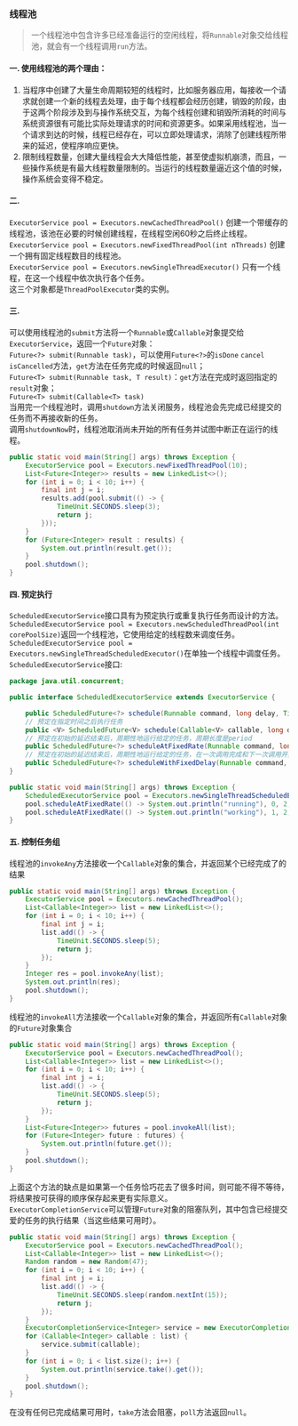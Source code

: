 ### 线程池
> 一个线程池中包含许多已经准备运行的空闲线程，将`Runnable`对象交给线程池，就会有一个线程调用`run`方法。

#### 一. 使用线程池的两个理由：
1. 当程序中创建了大量生命周期较短的线程时，比如服务器应用，每接收一个请求就创建一个新的线程去处理，由于每个线程都会经历创建，销毁的阶段，由于这两个阶段涉及到与操作系统交互，为每个线程创建和销毁所消耗的时间与系统资源很有可能比实际处理请求的时间和资源更多。如果采用线程池，当一个请求到达的时候，线程已经存在，可以立即处理请求，消除了创建线程所带来的延迟，使程序响应更快。
2. 限制线程数量，创建大量线程会大大降低性能，甚至使虚拟机崩溃，而且，一些操作系统是有最大线程数量限制的。当运行的线程数量逼近这个值的时候，操作系统会变得不稳定。   

#### 二.  
`ExecutorService pool = Executors.newCachedThreadPool()` 创建一个带缓存的线程池，该池在必要的时候创建线程，在线程空闲60秒之后终止线程。   
`ExecutorService pool = Executors.newFixedThreadPool(int nThreads)` 创建一个拥有固定线程数目的线程池。    
`ExecutorService pool = Executors.newSingleThreadExecutor()` 只有一个线程，在这一个线程中依次执行各个任务。   
这三个对象都是`ThreadPoolExecutor`类的实例。
#### 三.      
可以使用线程池的`submit`方法将一个`Runnable`或`Callable`对象提交给`ExecutorService`，返回一个`Future`对象：  
`Future<?> submit(Runnable task)`，可以使用`Future<?>`的`isDone` `cancel` `isCancelled`方法，`get`方法在任务完成的时候返回`null`；   
`Future<T> submit(Runnable task, T result)`：`get`方法在完成时返回指定的`result`对象；   
`Future<T> submit(Callable<T> task)`     
当用完一个线程池时，调用`shutdown`方法关闭服务，线程池会先完成已经提交的任务而不再接收新的任务。   
调用`shutdownNow`时，线程池取消尚未开始的所有任务并试图中断正在运行的线程。 
```java
public static void main(String[] args) throws Exception {
    ExecutorService pool = Executors.newFixedThreadPool(10);
    List<Future<Integer>> results = new LinkedList<>();
    for (int i = 0; i < 10; i++) {
        final int j = i;
        results.add(pool.submit(() -> {
            TimeUnit.SECONDS.sleep(3);
            return j;
        }));
    }
    for (Future<Integer> result : results) {
        System.out.println(result.get());
    }
    pool.shutdown();
}
```  
#### 四. 预定执行
`ScheduledExecutorService`接口具有为预定执行或重复执行任务而设计的方法。   
`ScheduledExecutorService pool = Executors.newScheduledThreadPool(int corePoolSize)`返回一个线程池，它使用给定的线程数来调度任务。  
`ScheduledExecutorService pool = Executors.newSingleThreadScheduledExecutor()`在单独一个线程中调度任务。    
`ScheduledExecutorService`接口: 
```java
package java.util.concurrent;

public interface ScheduledExecutorService extends ExecutorService {

    public ScheduledFuture<?> schedule(Runnable command, long delay, TimeUnit unit);
    // 预定在指定时间之后执行任务
    public <V> ScheduledFuture<V> schedule(Callable<V> callable, long delay, TimeUnit unit);
    // 预定在初始的延迟结束后，周期性地运行给定的任务，周期长度是period
    public ScheduledFuture<?> scheduleAtFixedRate(Runnable command, long initialDelay, long period, TimeUnit unit);
    // 预定在初始的延迟结束后，周期性地运行给定的任务，在一次调用完成和下一次调用开始之间有长度为delay的延迟
    public ScheduledFuture<?> scheduleWithFixedDelay(Runnable command, long initialDelay, long delay, TimeUnit unit);
}
```
```java
public static void main(String[] args) throws Exception {
    ScheduledExecutorService pool = Executors.newSingleThreadScheduledExecutor();
    pool.scheduleAtFixedRate(() -> System.out.println("running"), 0, 2, TimeUnit.SECONDS);
    pool.scheduleAtFixedRate(() -> System.out.println("working"), 1, 2, TimeUnit.SECONDS);
}
```
#### 五. 控制任务组
线程池的`invokeAny`方法接收一个`Callable`对象的集合，并返回某个已经完成了的结果
```java
public static void main(String[] args) throws Exception {
    ExecutorService pool = Executors.newCachedThreadPool();
    List<Callable<Integer>> list = new LinkedList<>();
    for (int i = 0; i < 10; i++) {
        final int j = i;
        list.add(() -> {
            TimeUnit.SECONDS.sleep(5);
            return j;
        });
    }
    Integer res = pool.invokeAny(list);
    System.out.println(res);
    pool.shutdown();
}
```
线程池的`invokeAll`方法接收一个`Callable`对象的集合，并返回所有`Callable`对象的`Future`对象集合
```java
public static void main(String[] args) throws Exception {
    ExecutorService pool = Executors.newCachedThreadPool();
    List<Callable<Integer>> list = new LinkedList<>();
    for (int i = 0; i < 10; i++) {
        final int j = i;
        list.add(() -> {
            TimeUnit.SECONDS.sleep(5);
            return j;
        });
    }
    List<Future<Integer>> futures = pool.invokeAll(list);
    for (Future<Integer> future : futures) {
        System.out.println(future.get());
    }
    pool.shutdown();
}
```
上面这个方法的缺点是如果第一个任务恰巧花去了很多时间，则可能不得不等待，将结果按可获得的顺序保存起来更有实际意义。       
`ExecutorCompletionService`可以管理`Future`对象的阻塞队列，其中包含已经提交爱的任务的执行结果（当这些结果可用时）。      
```java
public static void main(String[] args) throws Exception {
    ExecutorService pool = Executors.newCachedThreadPool();
    List<Callable<Integer>> list = new LinkedList<>();
    Random random = new Random(47);
    for (int i = 0; i < 10; i++) {
        final int j = i;
        list.add(() -> {
            TimeUnit.SECONDS.sleep(random.nextInt(15));
            return j;
        });
    }
    ExecutorCompletionService<Integer> service = new ExecutorCompletionService<>(pool);
    for (Callable<Integer> callable : list) {
        service.submit(callable);
    }
    for (int i = 0; i < list.size(); i++) {
        System.out.println(service.take().get());
    }
    pool.shutdown();
}
```
在没有任何已完成结果可用时，`take`方法会阻塞，`poll`方法返回`null`。